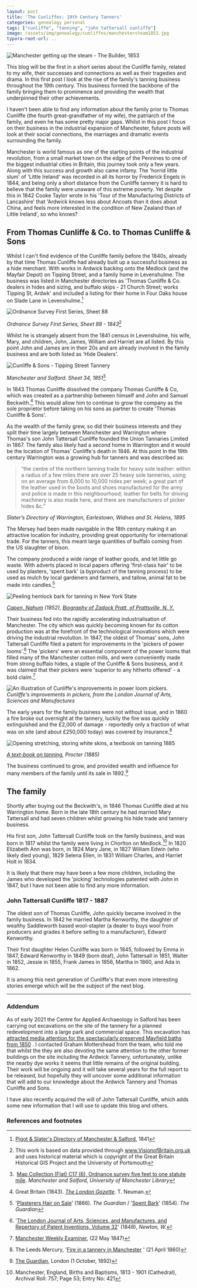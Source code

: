 ```yaml
---
layout: post
title: 'The Cunliffes: 19th Century Tanners'
categories: genealogy personal
tags: ["cunliffe", "tanning", "john tattersall cunliffe"] 
image: /assets/img/genealogy/cunliffes/manchestersteam1853.jpg
typora-root-url: ..
---
```


![Manchester getting up the steam - The Builder, 1853](/assets/img/genealogy/cunliffes/manchestersteam1853.jpg)

This blog will be the first in a short series about the Cunliffe family, related to my wife, their successes and connections as well as their tragedies and drama. In this first post I look at the rise of the family's tanning business throughout the 19th century. This business formed the backbone of the family bringing them to prominence and providing the wealth that underpinned their other achievements.

I haven't been able to find any information about the family prior to Thomas Cunliffe (the fourth great-grandfather of my wife), the patriarch of the family, and even he has some pretty major gaps. Whilst in this post I focus on their business in the industrial expansion of Manchester, future posts will look at their social connections, the marriages and dramatic events surrounding the family.

Manchester is world famous as one of the starting points of the industrial revolution, from a small market town on the edge of the Pennines to one of the biggest industrial cities in Britain, this journey took only a few years. Along with this success and growth also came infamy. The 'horrid little slum' of 'Little Ireland' was recorded in all its horror by Frederick Engels in 1844, and being only a short distance from the Cunliffe tannery it is hard to believe that the family were unaware of this extreme poverty. Yet despite this in 1842 Cooke Taylor wrote in his 'Tour of the Manufacturing Districts of Lancashire' that 'Ardwick knows less about Ancoats than it does about China, and feels more interested in the condition of New Zealand than of Little Ireland', so who knows?

## From Thomas Cunliffe & Co. to Thomas Cunliffe & Sons

Whilst I can't find evidence of the Cunliffe family before the 1840s, already by that time Thomas Cunliffe had already built up a successful business as a hide merchant. With works in Ardwick backing onto the Medlock (and the Mayfair Depot) on Tipping Street, and a family home in Levenshulme. The business was listed in Manchester directories as 'Thomas Cunliffe & Co. dealers in hides and sizing, and buffalo skips - 21 Church Street; works Tipping St, Ardwk' and included a listing for their home in Four Oaks house on Slade Lane in Levenshulme.[^2]

![Ordnance Survey First Series, Sheet 88](/assets/img/genealogy/cunliffes/LevenshulmeMap.jpg)

*Ordnance Survey First Series, Sheet 88 - 1843*[^3]

Whilst he is strangely absent from the 1841 census in Levenshulme, his wife, Mary, and children, John, James, William and Harriet are all listed. By this point John and James are in their 20s and are already involved in the family business and are both listed as 'Hide Dealers'.

![Cunliffe & Sons - Tipping Street Tannery](/assets/img/genealogy/cunliffes/tippingst.png)

*Manchester and Salford. Sheet 34, 1851*[^4]

 In 1843 Thomas Cunliffe dissolved the company Thomas Cunliffe & Co, which was created as a partnership between himself and John and Samuel Beckwith.[^5] This would allow him to continue to grow the company as the sole proprietor before taking on his sons as partner to create 'Thomas Cunliffe & Sons'.

As the wealth of the family grew, so did their business interests and they split their time largely between Manchester and Warrington where Thomas's son John Tattersall Cunliffe founded the Union Tannaries Limited in 1867. The family also likely had a second home in Warrington and it would be the location of Thomas' Cunliffe's death in 1846. At this point In the 19th century Warrington was a growing hub for tanners and was described as:

> “the centre of the northern tanning trade for heavy sole leather: within a radius of a few miles there are over 25 heavy sole tanneries, using  on an average from 8,000 to 10,000 hides per week; a great part of the  leather used in the boots and shoes manufactured for the army and police is made in this neighbourhood; leather for belts for driving machinery  is also made here, and there are manufacturers of picker hides &c.”

**Slater’s Directory of Warrington, Earlestown, Widnes and St. Helens*, 1895*

The Mersey had been made navigable in the 18th century making it an attractive location for industry, providing great opportunity for international trade. For the tanners, this meant large quantities of buffalo coming from the US slaughter of bison.

The company produced a wide range of leather goods, and let little go waste. With adverts placed in local papers offering 'first-class hair' to be used by plasters, 'spent bark' (a byproduct of the tanning process) to be used as mulch by local gardeners and farmers, and tallow, animal fat to be made into candles.[^6]

![Peeling hemlock bark for tanning in New York State](/assets/img/genealogy/cunliffes/hemlockbarkfortanning.jpg)

*[Capen, Nahum](https://en.wikipedia.org/wiki/Nahum_Capen) (1852), [Biography of Zadock Pratt, of Prattsville, N. Y.](https://archive.org/details/biographyofzadoc00cape)*

Their business fed into the rapidly accelerating industrialisation of Manchester. The city which was quickly becoming known for its cotton production was at the forefront of the technological innovations which were driving the industrial revolution. In 1847, the oldest of Thomas' sons, John Tattersall Cunliffe filed a patent for improvements in the 'pickers of power looms'.[^7] The 'pickers' were an essential component of the power looms that filled many of the Manchester cotton mills, and were conveniently made from strong buffalo hides, a staple of the Cunliffe & Sons business, and it was claimed that their pickers were 'superior to any hitherto offered' - a bold claim.[^8]

![An illustration of Cunliffe's improvements in power loom pickers.](/assets/img/genealogy/cunliffes/CunliffePicker.jpg)
*Cunliffe's improvements in pickers, from the London Journal of Arts, Sciences and Manufactures*

The early years for the family business were not without issue, and in 1860 a fire broke out overnight at the tannery, luckily the fire was quickly extinguished and the £2,000 of damage - reportedly only a fraction of what was on site (and about £250,000 today) was covered by insurance.[^9]

![Opening stretching, storing white skins, a textbook on tanning 1885](/assets/img/genealogy/cunliffes/plate6.png)

*[A text-book on tanning](https://www.gutenberg.org/files/56601/56601-h/56601-h.htm), Procter (1885)*

The business continued to grow, and provided wealth and influence for many members of the family until its sale in 1892.[^10]

## The family

Shortly after buying out the Beckwith's, in 1846 Thomas Cunliffe died at his Warrington home. Born in the late 18th century he had married Mary Tattersall and had seven children whilst growing his hide trade and tannery business.

His first son, John Tattersall Cunliffe took on the family business, and was born in 1817 whilst the family were living in Chorlton on Medlock.[^11] In 1820 Elizabeth Ann was born, in 1824 Mary Jane, in 1827 William Edwin (who likely died young), 1829 Selena Ellen, in 1831 William Charles, and Harriet Holt in 1834.

It is likely that there may have been a few more children, including the James who developed the 'picking' technologies patented with John in 1847, but I have not been able to find any more information.

### John Tattersall Cunliffe 1817 - 1887

The oldest son of Thomas Cunliffe, John quickly became involved in the family business. In 1842 he married Martha Kenworthy, the daughter of wealthy Saddleworth based wool-stapler (a dealer to buys wool from producers and grades it before selling to a manufacturer), Edward Kenworthy.

Their first daughter Helen Cunliffe was born in 1845, followed by Emma in 1847, Edward Kenworthy in 1849 (born deaf), John Tattersall in 1851, Walter in 1852, Jessie in 1855, Frank James in 1856, Martha in 1860, and Ada in 1862.

It is among this next generation of Cunliffe's that even more interesting stories emerge which will be the subject of the next blog.

---
### Addendum

As of early 2021 the Centre for  Applied Archaeology in Salford has been carrying out excavations on the site of the tannery for a planned redevelopment into a large park and commercial space. This excavation has [attracted media attention for the spectacularly preserved Mayfield baths from 1850](https://www.bbc.co.uk/news/uk-england-manchester-55618815) . I contacted Graham Mottershead from the team, who told me that whilst the they are also devoting the same attention to the other former buildings on the site including the Ardwick Tannery, unfortunately, unlike the nearby dye works it seems that little remains of the original building. Their work will be ongoing and it will take several years for the full report to be released, but hopefully they will uncover some additional information that will add to our knowledge about the Ardwick Tannery and Thomas Cunliffe and Sons.  

I have also recently acquired the will of John Tattersall Cunliffe, which adds some new information that I will use to update this blog and others.

### References and footnotes

[^1]:  https://www.gracesguide.co.uk/Thomas_Cunliffe_and_Sons
[^2]: [Pigot & Slater's Directory of Manchester & Salford](http://specialcollections.le.ac.uk/digital/collection/p16445coll4/id/263322), 1841
[^3]: This work is based on data provided through www.VisionofBritain.org.uk  and uses historical material which is copyright of the Great Britain  Historical GIS Project and the University of Portsmouth
[^4]:  [Map Collection (Flat) C17 (6), Ordnance survey five feet to one statute mile](https://luna.manchester.ac.uk/luna/servlet/s/d25153). *Manchester and Salford, University of Manchester Library*
[^5]: Great Britain (1843). [*The London Gazette*](https://books.google.co.uk/books?id=YhdKAQAAMAAJ&lpg=PA4003&ots=zJ5EIVaZZK&dq=%22Thomas%20Cunliffe%20and%20Co%22&pg=PA4003#v=onepage&q=%22Thomas%20Cunliffe%20and%20Co%22&f=false). T. Neuman.
[^6]:  '[Plasterers Hair on Sale](https://www.newspapers.com/clip/54889135/the-guardian/)' (1866). *The Guardian* / '[Spent Bark](https://www.newspapers.com/clip/54889032/thomas-cunliffe-and-sons-spent-bark/)' (1854). *The Guardian*
[^7]: '[The London Journal of Arts, Sciences, and Manufactures, and Repertory of Patent Inventions, Volume 32](https://books.google.co.uk/books?id=x06I3Prsb_gC&pg=PA165&lpg=PA165&dq=Patent+picker+cunliffe&source=bl&ots=XsyiBakNms&sig=ACfU3U14Nto0roAkRGjIQMRt0VDTVnhZKw&hl=en&sa=X&ved=2ahUKEwjX1YCQ4dXuAhWGa8AKHTWPA70Q6AEwBnoECAcQAg#v=onepage&q=Patent%20picker%20cunliffe&f=false)' (1848), *Newton, W.*
[^8]: [Manchester Weekly Examiner](https://www.newspapers.com/clip/54889177/cunliffe-sons-patent-1847/), (22 May 1847)
[^9]: The Leeds Mercury, '[Fire in a tannery in Manchester](https://www.newspapers.com/clip/54889218/cunliffe-and-sons-fire-1860/) ' (21 April 1860)
[^10]: [The Guardian](https://www.newspapers.com/clip/54888953/thomas-cunliffe-and-sons-business-sold-1/), London (1 October, 1892)
[^11]: Manchester, England, Births and Baptisms, 1813 - 1901 (Cathedral), Archival Roll: 757; Page 53; Entry No: 421
